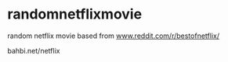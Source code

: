 randomnetflixmovie
==================
random netflix movie based from www.reddit.com/r/bestofnetflix/

bahbi.net/netflix

